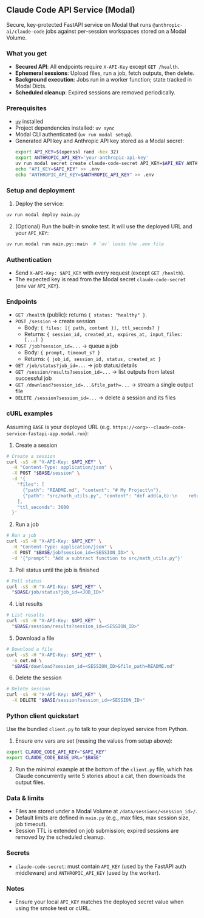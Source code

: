 ## Claude Code API Service (Modal)

Secure, key-protected FastAPI service on Modal that runs `@anthropic-ai/claude-code` jobs against per-session workspaces stored on a Modal Volume.

### What you get

- **Secured API**: All endpoints require `X-API-Key` except `GET /health`.
- **Ephemeral sessions**: Upload files, run a job, fetch outputs, then delete.
- **Background execution**: Jobs run in a worker function; state tracked in Modal Dicts.
- **Scheduled cleanup**: Expired sessions are removed periodically.

### Prerequisites

- [`uv`](https://docs.astral.sh/uv/getting-started/installation/) installed
- Project dependencies installed: `uv sync`
- Modal CLI authenticated (`uv run modal setup`).
- Generated API key and Anthropic API key stored as a Modal secret:
  ```bash
  export API_KEY=$(openssl rand -hex 32)
  export ANTHROPIC_API_KEY='your-anthropic-api-key'
  uv run modal secret create claude-code-secret API_KEY=$API_KEY ANTHROPIC_API_KEY=$ANTHROPIC_API_KEY
  echo "API_KEY=$API_KEY" >> .env
  echo "ANTHROPIC_API_KEY=$ANTHROPIC_API_KEY" >> .env
  ```

### Setup and deployment

1) Deploy the service:

```bash
uv run modal deploy main.py
```

2) (Optional) Run the built-in smoke test. It will use the deployed URL and your `API_KEY`:

```bash
uv run modal run main.py::main  # `uv` loads the .env file
```

### Authentication

- Send `X-API-Key: $API_KEY` with every request (except `GET /health`).
- The expected key is read from the Modal secret `claude-code-secret` (env var `API_KEY`).

### Endpoints

- `GET /health` (public): returns `{ status: "healthy" }`.
- `POST /session` → create session
  - Body: `{ files: [{ path, content }], ttl_seconds? }`
  - Returns: `{ session_id, created_at, expires_at, input_files: [...] }`
- `POST /job?session_id=...` → queue a job
  - Body: `{ prompt, timeout_s? }`
  - Returns: `{ job_id, session_id, status, created_at }`
- `GET /job/status?job_id=...` → job status/details
- `GET /session/results?session_id=...` → list outputs from latest successful job
- `GET /download?session_id=...&file_path=...` → stream a single output file
- `DELETE /session?session_id=...` → delete a session and its files

### cURL examples

Assuming `BASE` is your deployed URL (e.g. `https://<org>--claude-code-service-fastapi-app.modal.run`):

1. Create a session

```bash
# Create a session
curl -sS -H "X-API-Key: $API_KEY" \
  -H "Content-Type: application/json" \
  -X POST "$BASE/session" \
  -d '{
    "files": [
      {"path": "README.md", "content": "# My Project\n"},
      {"path": "src/math_utils.py", "content": "def add(a,b):\n    return a+b\n"}
    ],
    "ttl_seconds": 3600
  }'
```

2. Run a job

```bash
# Run a job
curl -sS -H "X-API-Key: $API_KEY" \
  -H "Content-Type: application/json" \
  -X POST "$BASE/job?session_id=<SESSION_ID>" \
  -d '{"prompt": "Add a subtract function to src/math_utils.py"}'
```

3. Poll status until the job is finished

```bash
# Poll status
curl -sS -H "X-API-Key: $API_KEY" \
  "$BASE/job/status?job_id=<JOB_ID>"
```

4. List results

```bash
# List results
curl -sS -H "X-API-Key: $API_KEY" \
  "$BASE/session/results?session_id=<SESSION_ID>"
```

5. Download a file

```bash
# Download a file
curl -sS -H "X-API-Key: $API_KEY" \
  -o out.md \
  "$BASE/download?session_id=<SESSION_ID>&file_path=README.md"
```

6. Delete the session

```bash
# Delete session
curl -sS -H "X-API-Key: $API_KEY" \
  -X DELETE "$BASE/session?session_id=<SESSION_ID>"
```

### Python client quickstart

Use the bundled `client.py` to talk to your deployed service from Python.

1) Ensure env vars are set (reusing the values from setup above):

```bash
export CLAUDE_CODE_API_KEY="$API_KEY"
export CLAUDE_CODE_BASE_URL="$BASE"
```

2) Run the minimal example at the bottom of the `client.py` file, which has Claude concurrently write 5 stories about a cat, then downloads the output files.


### Data & limits

- Files are stored under a Modal Volume at `/data/sessions/<session_id>/`.
- Default limits are defined in `main.py` (e.g., max files, max session size, job timeout).
- Session TTL is extended on job submission; expired sessions are removed by the scheduled cleanup.

### Secrets

- `claude-code-secret`: must contain `API_KEY` (used by the FastAPI auth middleware) and `ANTHROPIC_API_KEY` (used by the worker).

### Notes

- Ensure your local `API_KEY` matches the deployed secret value when using the smoke test or cURL.
